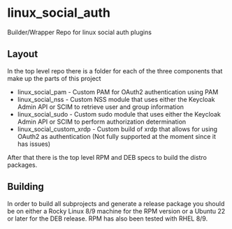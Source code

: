 # linux_social_auth
Builder/Wrapper Repo for linux social auth plugins

## Layout
In the top level repo there is a folder for each of the three components that make up the parts of this project
* linux_social_pam - Custom PAM for OAuth2 authentication using PAM
* linux_social_nss - Custom NSS module that uses either the Keycloak Admin API or SCIM to retrieve user and group information
* linux_social_sudo - Custom sudo module that uses either the Keycloak Admin API or SCIM to perform authorization determination
* linux_social_custom_xrdp - Custom build of xrdp that allows for using OAuth2 as authentication (Not fully supported at the moment since it has issues)

After that there is the top level RPM and DEB specs to build the distro packages.

## Building
In order to build all subprojects and generate a release package you should be on either a Rocky Linux 8/9 machine for the RPM version or a Ubuntu 22 or later for the DEB release. RPM has also been tested with RHEL 8/9.

